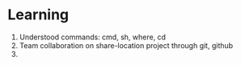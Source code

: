 # Learning

1. Understood commands: cmd, sh, where, cd
2. Team collaboration on share-location project through git, github
3. 